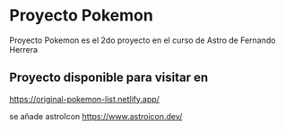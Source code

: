 # Proyecto Pokemon

Proyecto Pokemon es el 2do proyecto en el curso de Astro de Fernando Herrera

## Proyecto disponible para visitar en
https://original-pokemon-list.netlify.app/

se añade astroIcon
https://www.astroicon.dev/